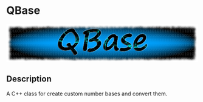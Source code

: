 QBase
=====

![Logo](https://github.com/shrek0/QBase/blob/master/doc/Logos/QBase2.png)

## Description
A C++ class for create custom number bases and convert them.
